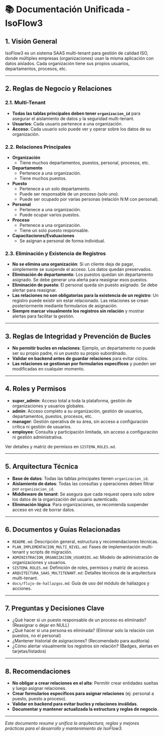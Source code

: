 # 📚 Documentación Unificada - IsoFlow3

## 1. Visión General
IsoFlow3 es un sistema SAAS multi-tenant para gestión de calidad ISO, donde múltiples empresas (organizaciones) usan la misma aplicación con datos aislados. Cada organización tiene sus propios usuarios, departamentos, procesos, etc.

---

## 2. Reglas de Negocio y Relaciones

### 2.1. Multi-Tenant
- **Todas las tablas principales deben tener `organizacion_id`** para asegurar el aislamiento de datos y la seguridad multi-tenant.
- **Usuarios**: Cada usuario pertenece a una organización.
- **Acceso**: Cada usuario solo puede ver y operar sobre los datos de su organización.

### 2.2. Relaciones Principales
- **Organización**
  - Tiene muchos departamentos, puestos, personal, procesos, etc.
- **Departamento**
  - Pertenece a una organización.
  - Tiene muchos puestos.
- **Puesto**
  - Pertenece a un solo departamento.
  - Puede ser responsable de un proceso (solo uno).
  - Puede ser ocupado por varias personas (relación N:M con personal).
- **Personal**
  - Pertenece a una organización.
  - Puede ocupar varios puestos.
- **Proceso**
  - Pertenece a una organización.
  - Tiene un solo puesto responsable.
- **Capacitaciones/Evaluaciones**
  - Se asignan a personal de forma individual.

### 2.3. Eliminación y Existencia de Registros
- **No se elimina una organización**: Si un cliente deja de pagar, simplemente se suspende el acceso. Los datos quedan preservados.
- **Eliminación de departamento**: Los puestos quedan sin departamento asignado. Se debe generar una alerta para reasignar esos puestos.
- **Eliminación de puesto**: El personal queda sin puesto asignado. Se debe alertar para reasignar.
- **Las relaciones no son obligatorias para la existencia de un registro**: Un registro puede existir sin estar relacionado. Las relaciones se crean posteriormente mediante formularios de asignación.
- **Siempre marcar visualmente los registros sin relación** y mostrar alertas para facilitar la gestión.

---

## 3. Reglas de Integridad y Prevención de Bucles
- **No permitir bucles en relaciones**: Ejemplo, un departamento no puede ser su propio padre, ni un puesto su propio subordinado.
- **Validar en backend antes de guardar relaciones** para evitar ciclos.
- **Las relaciones se gestionan por formularios específicos** y pueden ser modificadas en cualquier momento.

---

## 4. Roles y Permisos
- **super_admin**: Acceso total a toda la plataforma, gestión de organizaciones y usuarios globales.
- **admin**: Acceso completo a su organización, gestión de usuarios, departamentos, puestos, procesos, etc.
- **manager**: Gestión operativa de su área, sin acceso a configuración crítica ni gestión de usuarios.
- **employee**: Consulta y participación limitada, sin acceso a configuración ni gestión administrativa.

Ver detalles y matriz de permisos en `SISTEMA_ROLES.md`.

---

## 5. Arquitectura Técnica
- **Base de datos**: Todas las tablas principales tienen `organizacion_id`.
- **Aislamiento de datos**: Todas las consultas y operaciones deben filtrar por `organizacion_id`.
- **Middleware de tenant**: Se asegura que cada request opera solo sobre los datos de la organización del usuario autenticado.
- **Eliminación lógica**: Para organizaciones, se recomienda suspender acceso en vez de borrar datos.

---

## 6. Documentos y Guías Relacionadas
- `README.md`: Descripción general, estructura y recomendaciones técnicas.
- `PLAN_IMPLEMENTACION_MULTI_NIVEL.md`: Fases de implementación multi-tenant y scripts de migración.
- `ADMINISTRACION_ORGANIZACION_USUARIOS.md`: Modelo de administración de organizaciones y usuarios.
- `SISTEMA_ROLES.md`: Definición de roles, permisos y matriz de acceso.
- `ARQUITECTURA_SAAS_MULTITENANT.md`: Detalles técnicos de la arquitectura multi-tenant.
- `docs/flujo-de-hallazgos.md`: Guía de uso del módulo de hallazgos y acciones.

---

## 7. Preguntas y Decisiones Clave
- ¿Qué hacer si un puesto responsable de un proceso es eliminado? (Reasignar o dejar en NULL)
- ¿Qué hacer si una persona es eliminada? (Eliminar solo la relación con puestos, no el personal)
- ¿Mantener historial de asignaciones? (Recomendado para auditoría)
- ¿Cómo alertar visualmente los registros sin relación? (Badges, alertas en tarjetas/listados)

---

## 8. Recomendaciones
- **No obligar a crear relaciones en el alta**: Permitir crear entidades sueltas y luego asignar relaciones.
- **Crear formularios específicos para asignar relaciones** (ej: personal a puesto, puesto a proceso).
- **Validar en backend para evitar bucles y relaciones inválidas**.
- **Documentar y mantener actualizada la estructura y reglas de negocio**.

---

_Este documento resume y unifica la arquitectura, reglas y mejores prácticas para el desarrollo y mantenimiento de IsoFlow3._ 